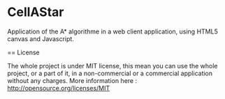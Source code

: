 CellAStar
=========

Application of the A* algorithme in a web client application, using HTML5 canvas and Javascript.

== License

The whole project is under MIT license, this mean you can use the whole project, or a part of it, in a non-commercial or a
commercial application without any charges.
More information here : http://opensource.org/licenses/MIT